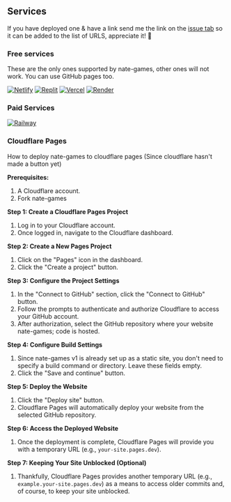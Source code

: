 ## Services
If you have deployed one & have a link send me the link on the [issue tab](https://github.com/nate-games/nate-games.github.io/issues/new/choose) so it can be added to the list of URLS, appreciate it! 🙏

### Free services
These are the only ones supported by nate-games, other ones will not work. You can use GitHub pages too.

<a href="https://app.netlify.com/start/deploy?repository=https://github.com/nate-games/nate-games.github.io"><img src="https://camo.githubusercontent.com/6812f65116af08d710eca27246e2d7dfaa721132d258a67ea040530e1d30d165/68747470733a2f2f62696e6261736862616e616e612e6769746875622e696f2f6465706c6f792d627574746f6e732f627574746f6e732f72656d6164652f6e65746c6966792e737667" alt="Netlify" /></a>
<a href="https://github.com/nate-games/nate-games.nodejs"><img src="https://raw.githubusercontent.com/BinBashBanana/deploy-buttons/master/buttons/remade/replit.svg" alt="Replit" /></a>
<a href="https://vercel.com/new/clone?repository-url=https://github.com/nate-games/nate-games.github.io"><img src="https://camo.githubusercontent.com/070945ad10e9641e23cf5a0a24ed7230d39f92377af4a8e6bd0102aa4ebfd9b2/68747470733a2f2f62696e6261736862616e616e612e6769746875622e696f2f6465706c6f792d627574746f6e732f627574746f6e732f72656d6164652f76657263656c2e737667" alt="Vercel" /></a>
<a href="https://render.com/deploy?repo=https://github.com/nate-games/nate-games.github.io"><img src="https://camo.githubusercontent.com/f893a13ee397f1e5dfc5f4ae1280a4667ba61e2ee623a0c688436f61523431c5/68747470733a2f2f62696e6261736862616e616e612e6769746875622e696f2f6465706c6f792d627574746f6e732f627574746f6e732f72656d6164652f72656e6465722e737667" alt="Render"/></a>
### Paid Services

<a href="https://railway.app/new/template?template=https://github.com/nate-games/nate-games.github.io"><img src="https://camo.githubusercontent.com/44adf65830f9eeecb9a8e4ab0ff42c4675ca5fac750f0ec923abb86d0d8bedd1/68747470733a2f2f62696e6261736862616e616e612e6769746875622e696f2f6465706c6f792d627574746f6e732f627574746f6e732f72656d6164652f7261696c7761792e737667" alt="Railway" /></a>

### Cloudflare Pages
How to deploy nate-games to cloudflare pages (Since cloudflare hasn't made a button yet)

**Prerequisites:**
1. A Cloudflare account.
2. Fork nate-games

**Step 1: Create a Cloudflare Pages Project**
1. Log in to your Cloudflare account.
2. Once logged in, navigate to the Cloudflare dashboard.

**Step 2: Create a New Pages Project**
1. Click on the "Pages" icon in the dashboard.
2. Click the "Create a project" button.

**Step 3: Configure the Project Settings**
1. In the "Connect to GitHub" section, click the "Connect to GitHub" button.
2. Follow the prompts to authenticate and authorize Cloudflare to access your GitHub account.
3. After authorization, select the GitHub repository where your website nate-games; code is hosted.

**Step 4: Configure Build Settings**
1. Since nate-games v1 is already set up as a static site, you don't need to specify a build command or directory. Leave these fields empty.
2. Click the "Save and continue" button.

**Step 5: Deploy the Website**
1. Click the "Deploy site" button.
2. Cloudflare Pages will automatically deploy your website from the selected GitHub repository.

**Step 6: Access the Deployed Website**
1. Once the deployment is complete, Cloudflare Pages will provide you with a temporary URL (e.g., `your-site.pages.dev`).

**Step 7: Keeping Your Site Unblocked (Optional)**
1. Thankfully, Cloudflare Pages provides another temporary URL (e.g., `example.your-site.pages.dev`) as a means to access older commits and, of course, to keep your site unblocked.
